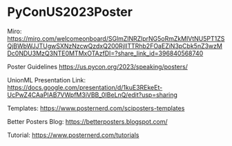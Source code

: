# PyConUS2023Poster


Miro: https://miro.com/welcomeonboard/SGlmZlNRZlprNG5oRmZkMlVtNU5PT1ZSQjBWbWJJTUgwSXNzNzcwQzdxQ200RjlITTRhb2FOaEZiN3pCbk5nZ3wzMDc0NDU3MzQ3NTE0MTMxOTAzfDI=?share_link_id=396840568740

Poster Guidelines
https://us.pycon.org/2023/speaking/posters/

UnionML Presentation Link: 
https://docs.google.com/presentation/d/1kuE3REkeEt-UcPwZ4CAaPIAB7VWpfM3iVBB_0IBeLnQ/edit?usp=sharing

Templates: https://www.posternerd.com/sciposters-templates

Better Posters Blog: https://betterposters.blogspot.com/

Tutorial: https://www.posternerd.com/tutorials
